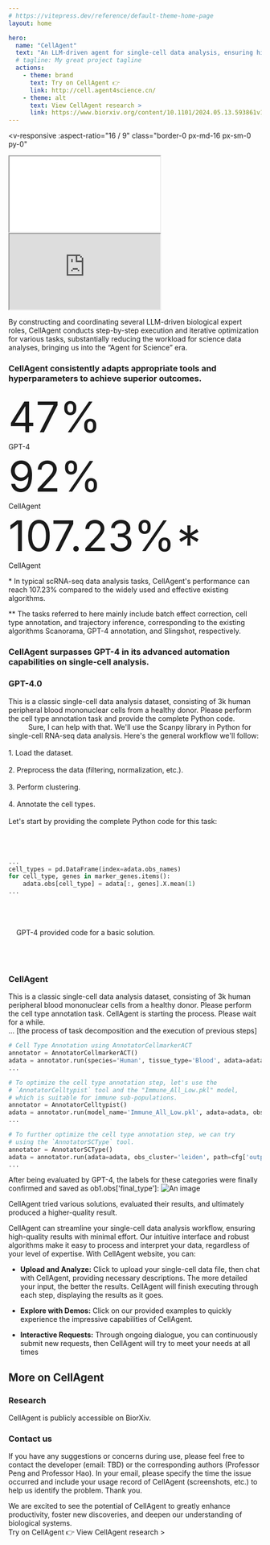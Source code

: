 ```yaml
---
# https://vitepress.dev/reference/default-theme-home-page
layout: home

hero:
  name: "CellAgent"
  text: "An LLM-driven agent for single-cell data analysis, ensuring high-quality results with minimal effort."
  # tagline: My great project tagline
  actions:
    - theme: brand
      text: Try on CellAgent 👉
      link: http://cell.agent4science.cn/
    - theme: alt
      text: View CellAgent research >
      link: https://www.biorxiv.org/content/10.1101/2024.05.13.593861v1
---
```


<script setup>
import { ref, onMounted } from 'vue'

const tab = ref('0')
const isCN = ref(false)

onMounted(async function assertInCN() {
  try {
    const response = await fetch('//ipinfo.io/json');
    const address = await response.json();

    isCN.value = address.country === 'CN';
  } catch {
    isCN.value = false;
  }

  console.log(isCN.value)
})
</script>

<v-responsive
  :aspect-ratio="16 / 9"
  class="border-0 px-md-16 px-sm-0 py-0"
>
  <iframe
    v-if="isCN"
    src="//player.bilibili.com/player.html?isOutside=true&aid=112613522411165&bvid=BV1dVGoeCEQ4&cid=500001581492325&p=1"
    scrolling="no"
    allowfullscreen="true"
    class="h-100 w-100 border-0"
  ></iframe>
  <iframe
    v-else
    class="h-100 w-100 border-0"
    src="https://www.youtube.com/embed/7a4M3ymp5ng?si=Hp-jAv9KkYHy-4-w"
    title="YouTube video player"
    allow="accelerometer; autoplay; clipboard-write; encrypted-media; gyroscope; picture-in-picture; web-share"
    referrerpolicy="strict-origin-when-cross-origin"
    allowfullscreen
    ></iframe>
</v-responsive>

By constructing and coordinating several LLM-driven biological expert roles,
CellAgent conducts step-by-step execution and iterative optimization for various
tasks, substantially reducing the workload for science data analyses, bringing
us into the “Agent for Science” era.

<v-tabs fixed-tabs v-model="tab">
  <v-tab text="Task decomposition" value="0"></v-tab>
  <v-tab text="Execution for sub-step" value="1"></v-tab>
  <v-tab text="Self-optimization" value="2"></v-tab>
  <v-tab text="Handle user feedback" value="3"></v-tab>
</v-tabs>

<v-tabs-window v-model="tab">
  <v-tabs-window-item value="0">
    <demo-frame>
      <template v-slot:description>
        For complex scRNA-seq data analysis tasks, CellAgent can emulate the process of a human expert by first breaking down the task into sub-steps and then executing them sequentially.
      </template>
      <template v-slot:input>
        This is a classic single-cell data analysis dataset, consisting of 3k human peripheral blood mononuclear cells from a healthy donor. Please perform the cell type annotation task.
      </template>
      <template v-slot:output>
After an initial analysis, 6 steps are required to complete your request:
<div>

```
1. Quality Control
2. Normalization
3. Identification of Highly Variable Genes
4. Dimensionality Reduction
5. Clustering
6. Cell Type Annotation
```
</div>
      </template>
    </demo-frame>
  </v-tabs-window-item>

  <v-tabs-window-item value="1">
    <demo-frame>
      <template v-slot:description>
        During each step, CellAgent can automatically generate and execute code, providing the resulting plots and data.
      </template>
      <template v-slot:input>
        your input
      </template>
      <template v-slot:output>
        your output
      </template>
    </demo-frame>
  </v-tabs-window-item>

  <v-tabs-window-item value="2">
    <demo-frame>
      <template v-slot:description>
        CellAgent can automatically optimize the generated solutions and ultimately select the best one to present.
      </template>
      <template v-slot:input>
        your input
      </template>
      <template v-slot:output>
        your output
      </template>
    </demo-frame>
  </v-tabs-window-item>

  <v-tabs-window-item value="3">
    <demo-frame>
      <template v-slot:description>
        CellAgent can understand your natural language requirements and, at any point during the execution, respond to your natural language feedback by generating new code to meet your needs.
      </template>
      <template v-slot:input>
        your input
      </template>
      <template v-slot:output>
        your output
      </template>
    </demo-frame>
  </v-tabs-window-item>
</v-tabs-window>

### CellAgent consistently adapts appropriate tools and hyperparameters to achieve superior outcomes.

<v-container class="my-16 py-0 px-8">
  <v-row>
    <v-col>
      <v-card
        title="Task Completion Rate"
        variant="plain"
      >
        <v-card-text class="py-0">
          <v-container class="pa-0">
            <v-row no-gutters>
              <v-col>
                <div style="font-size:84px">47%</div>
                <div>GPT-4</div>
              </v-col>
              <v-col class="text-light-green">
                <div style="font-size:84px">92%</div>
                <div>CellAgent</div>
              </v-col>
            </v-row>
          </v-container>
        </v-card-text>
      </v-card>
    </v-col>
    <v-col>
      <v-card
        title="Task Performance**"
        variant="plain"
      >
        <v-card-text class="py-0">
          <v-container class="pa-0">
            <v-row no-gutters>
              <!-- <v-col>
                <div style="font-size:84px"></div>
                <div>CellAgent</div>
              </v-col> -->
              <v-col class="text-light-green">
                <div style="font-size:84px">107.23%*</div>
                <div>CellAgent</div>
              </v-col>
            </v-row>
          </v-container>
        </v-card-text>
      </v-card>
    </v-col>
  </v-row>
</v-container>

\* In typical scRNA-seq data analysis tasks, CellAgent's performance can reach 107.23% compared to the widely used and effective existing algorithms.

** The tasks referred to here mainly include batch effect correction, cell type annotation, and trajectory inference, corresponding to the existing algorithms Scanorama, GPT-4 annotation, and Slingshot, respectively.

### CellAgent surpasses GPT-4 in its advanced automation capabilities on single-cell analysis.

<v-container class="my-8 py-0 px-8">
  <v-row>
    <v-col cols="6">
      <h3 class="mb-2">GPT-4.0</h3>
      <v-card
        border="surface-variant sm opacity-100"
        title="Input"
        variant="text"
        class="rounded-0"
      >
        <v-card-text>
          This is a classic single-cell data analysis dataset, consisting of 3k human peripheral blood mononuclear cells from a healthy donor. Please perform the cell type annotation task and provide the complete Python code.
        </v-card-text>
      </v-card>
      <v-card
        border="surface-variant sm opacity-100"
        title="Output"
        variant="text"
        class="rounded-0 border-t-0"
      >
        <v-card-text style="text-wrap-mode:wrap;white-space:pre-wrap;white-space-collapse:preserves">
          <span class="bg-grey-lighten-2">Sure, I can help with that. We'll use the Scanpy library in Python for single-cell RNA-seq data analysis. Here's the general workflow we'll follow:<br>
1. Load the dataset.<br>
2. Preprocess the data (filtering, normalization, etc.).<br>
3. Perform clustering.<br>
4. Annotate the cell types.<br>
Let's start by providing the complete Python code for this task:<br>
<div>

```python
...
cell_types = pd.DataFrame(index=adata.obs_names)
for cell_type, genes in marker_genes.items():
    adata.obs[cell_type] = adata[:, genes].X.mean(1)
...
```
</div>
<div class="bg-grey-lighten-2">
    GPT-4 provided code for a basic solution.
</div>
          </span>
        </v-card-text>
      </v-card>
    </v-col>
    <v-col cols="6">
      <h3 class="mb-2 text-success">CellAgent</h3>
      <v-card
        border="success sm opacity-100"
        title="Input"
        variant="text"
        class="rounded-0 text-success"
      >
        <v-card-text>
          This is a classic single-cell data analysis dataset, consisting of 3k human peripheral blood mononuclear cells from a healthy donor. Please perform the cell type annotation task.
        </v-card-text>
      </v-card>
      <v-card
        border="success sm opacity-100"
        title="Output"
        variant="text"
        class="rounded-0 border-t-0 text-success"
      >
        <v-card-text>
        <span class="bg-light-green-lighten-2">
          CellAgent is starting the process. Please wait for a while.<br>
          ... [the process of task decomposition and the execution of previous steps]<br>
        </span>
<div>

```python
# Cell Type Annotation using AnnotatorCellmarkerACT
annotator = AnnotatorCellmarkerACT()
adata = annotator.run(species='Human', tissue_type='Blood', adata=adata, obs_cluster='leiden')
...
```

```python
# To optimize the cell type annotation step, let's use the
# `AnnotatorCelltypist` tool and the "Immune_All_Low.pkl" model,
# which is suitable for immune sub-populations.
annotator = AnnotatorCelltypist()
adata = annotator.run(model_name='Immune_All_Low.pkl', adata=adata, obs_cluster='leiden')
...
```

```python
# To further optimize the cell type annotation step, we can try
# using the `AnnotatorSCType` tool.
annotator = AnnotatorSCType()
adata = annotator.run(adata=adata, obs_cluster='leiden', path=cfg['output_dir'], tissue_type='Immune system')
...
```

After being evaluated by GPT-4, the labels for these categories were finally confirmed and saved as ob1.obs['final_type']:
![An image](/example.jpg)
</div>
          <span class="bg-light-green-lighten-2">
              CellAgent tried various solutions, evaluated their results, and ultimately produced a higher-quality result.
          </span>
        </v-card-text>
      </v-card>
    </v-col>
  </v-row>
</v-container>

CellAgent can streamline your single-cell data analysis workflow, ensuring
high-quality results with minimal effort. Our intuitive interface and robust
algorithms make it easy to process and interpret your data, regardless of your
level of expertise. With CellAgent website, you can:

<div class="mx-8 px-8">

* **Upload and Analyze:** Click to upload your single-cell data file, then chat
with CellAgent, providing necessary descriptions. The more detailed your input,
the better the results. CellAgent will finish executing through each step,
displaying the results as it goes.

* **Explore with Demos:** Click on our provided examples to quickly experience the impressive capabilities of CellAgent.
* **Interactive Requests:** Through ongoing dialogue, you can continuously submit new requests, then CellAgent will try to meet your needs at all times
</div>


## More on CellAgent

### Research

CellAgent is publicly accessible on BiorXiv. 

<!-- ### Meet the team

<div class="mx-16 px-16">

- **Prof.** [Jiajie Peng](https://github.com) Northwestern Polytechnical University
- **Prof.** [Jianye Hao](https://github.com) Tianjin University
</div> -->

### Contact us

If you have any suggestions or concerns during use, please feel free to contact
the developer (email: TBD) or the corresponding authors (Professor Peng and
Professor Hao). In your email, please specify the time the issue occurred and
include your usage record of CellAgent (screenshots, etc.) to help us identify
the problem. Thank you.

<v-sheet class="mt-8 d-flex align-center justify-center flex-wrap text-center mx-auto pa-16 bg-grey-darken-4" elevation="4" max-width="800" width="100%">
  <div class="text-h5 font-weight-medium mb-8">
We are excited to see the potential of CellAgent to greatly enhance productivity,
foster new discoveries, and deepen our understanding of biological systems.
  </div>
  <v-btn rounded href="http://cell.agent4science.cn/">Try on CellAgent 👉</v-btn>
  <v-btn variant="plain" href="https://www.biorxiv.org/content/10.1101/2024.05.13.593861v1" target="_blank">View CellAgent research ></v-btn>
</v-sheet>
